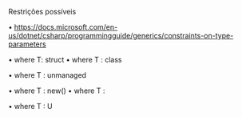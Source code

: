 Restrições possíveis

• https://docs.microsoft.com/en-us/dotnet/csharp/programmingguide/generics/constraints-on-type-parameters

• where T: struct • where T : class

• where T : unmanaged

• where T : new() • where T : <base type name>

• where T : U
